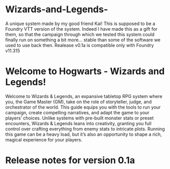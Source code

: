 # Wizards-and-Legends-
A unique system made by my good friend Kai! This is supposed to be a Foundry VTT version of the system. Indeed I have made this as a gift for them, so that the campaign through which we tested this system could finally run on something a bit more... stable than some of the software we used to use back then.
Realease v0.1a is compatible only with Foundry v11.315

# Welcome to Hogwarts - Wizards and Legends!
Welcome to Wizards & Legends, an expansive tabletop RPG system where you, the Game Master (GM), take on the role of storyteller, judge, and orchestrator of the world. This guide equips you with the tools to run your campaign, create compelling narratives, and adapt the game to your players’ choices. Unlike systems with pre-built monster stats or preset encounters, Wizards & Legends leans into creativity, granting you full control over crafting everything from enemy stats to intricate plots. Running this game can be a heavy load, but it’s also an opportunity to shape a rich, magical experience for your players.

# Release notes for version 0.1a
